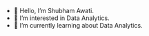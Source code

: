 - 👋 Hello, I’m Shubham Awati.
- 👀 I’m interested in Data Analytics.
- 🌱 I’m currently learning about Data Analytics.

<!---
ShubhamAwati/ShubhamAwati is a ✨ special ✨ repository because its `README.md` (this file) appears on your GitHub profile.
You can click the Preview link to take a look at your changes.
--->
